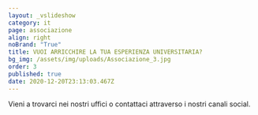 ```yaml
---
layout: _vslideshow
category: it
page: associazione
align: right
noBrand: "True"
title: VUOI ARRICCHIRE LA TUA ESPERIENZA UNIVERSITARIA?
bg_img: /assets/img/uploads/Associazione_3.jpg
order: 3
published: true
date: 2020-12-20T23:13:03.467Z
---
```

Vieni a trovarci nei nostri uffici o contattaci attraverso i nostri
canali social.
